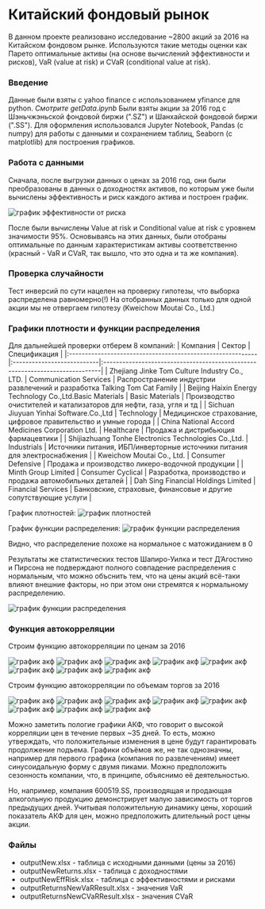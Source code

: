 # Китайский фондовый рынок

В данном проекте реализовано исследование ~2800 акций за 2016 на Китайском фондовом рынке. Используются такие методы оценки как Парето оптимальные активы (на основе вычислений эффективности и рисков), VaR (value at risk) и CVaR (conditional value at risk).

### Введение

Данные были взяты с yahoo finance с использованием yfinance для python. *Смотрите getData.ipynb*
Были взяты акции за 2016 год с Шэньчжэньской фондовой биржи (".SZ") и Шанхайской фондовой биржи (".SS"). Для оформления использовался Jupyter Notebook, Pandas (c numpy) для работы с данными и сохранением таблиц, Seaborn (с matplotlib) для построения графиков.

### Работа с данными

Сначала, после выгрузки данных о ценах за 2016 год, они были преобразованы в данных о доходностях активов, по которым уже были вычислены эффективность и риск каждого актива и построен график.

![график эффективности от риска](https://github.com/LemonCatGod/ChinaStockMarket/raw/main/ParetoSZ_SS_HK.png)

После были вычислены Value at risk и Conditional value at risk с уровнем значимости 95%. Основываясь на этих данных, были отобраны оптимальные по данным характеристикам активы соответственно (красный - VaR и CVaR, так вышло, что это одна и та же компания).

### Проверка случайности

Тест инверсий по сути нацелен на проверку гипотезы, что выборка распределена равномерно(!)
На отобранных данных только для одной акции мы не отвергаем гипотезу (Kweichow Moutai Co., Ltd.)

### Графики плотности и функции распределения

Для дальнейшей проверки отберем 8 компаний:
|                           Компания                         |           Сектор           |                                 Спецификация                                 |
|:-----------------------------------------------------------|:---------------------------|:-----------------------------------------------------------------------------|
| Zhejiang Jinke Tom Culture Industry Co., LTD.              | Communication Services     | Распространение индустрии развлечений и разработка Talking Tom Cat Family    |
| Beijing Haixin Energy Technology Co.,Ltd.Basic Materials   | Basic Materials            | Производство очистителей и катализаторов для нефти, газа, угля и тд          |
| Sichuan Jiuyuan Yinhai Software.Co.,Ltd	                   | Technology                 | Медицинское страхование, цифровое правительство и умные города               |
| China National Accord Medicines Corporation Ltd.	         | Healthcare                 | Продажа и дистрибьюция фармацевтики                                          |
| Shijiazhuang Tonhe Electronics Technologies Co.,Ltd.       | Industrials                | Источники питания, ИБП/инверторные источники питания для электроснабжения    |
| Kweichow Moutai Co., Ltd.	                                 | Consumer Defensive         | Продажа и производство ликеро-водочной продукции                             |
| Minth Group Limited                                        |  Consumer Cyclical         | Разработка, производство и продажа автомобильных деталей                     | 
| Dah Sing Financial Holdings Limited                        |   Financial Services       | Банковские, страховые, финансовые и другие сопутствующие услуги              |


График плотностей:
![график плотностей](https://github.com/LemonCatGod/ChinaStockMarket/raw/main/Density.png)

График функции распределения:
![график функции распределения](https://github.com/LemonCatGod/ChinaStockMarket/raw/main/Density_2.png)

Видно, что распределение похоже на нормальное с матожиданием в 0


Результаты же статистических тестов Шапиро-Уилка и тест Д’Агостино и Пирсона не подверждают полного совпадение распределения с нормальным, что можно объснить тем, что на цены акций всё-таки влияют внешние факторы, но при этом они стремятся к нормальному распределению.

![график функции распределения](https://github.com/LemonCatGod/ChinaStockMarket/raw/main/Results_of_test.png)

### Функция автокорреляции

Строим функцию автокорреляции по ценам за 2016

![график акф](https://github.com/LemonCatGod/ChinaStockMarket/raw/main/ACF_Close_300459.png)
![график акф](https://github.com/LemonCatGod/ChinaStockMarket/raw/main/ACF_Close_300072.png)
![график акф](https://github.com/LemonCatGod/ChinaStockMarket/raw/main/ACF_Close_002777.png)
![график акф](https://github.com/LemonCatGod/ChinaStockMarket/raw/main/ACF_Close_200028.png)
![график акф](https://github.com/LemonCatGod/ChinaStockMarket/raw/main/ACF_Close_300491.png)
![график акф](https://github.com/LemonCatGod/ChinaStockMarket/raw/main/ACF_Close_600519.png)
![график акф](https://github.com/LemonCatGod/ChinaStockMarket/raw/main/ACF_Close_0425.png)
![график акф](https://github.com/LemonCatGod/ChinaStockMarket/raw/main/ACF_Close_0440.png)

Строим функцию автокорреляции по объемам торгов за 2016

![график акф](https://github.com/LemonCatGod/ChinaStockMarket/raw/main/ACF_Volume_300459.png)
![график акф](https://github.com/LemonCatGod/ChinaStockMarket/raw/main/ACF_Volume_300072.png)
![график акф](https://github.com/LemonCatGod/ChinaStockMarket/raw/main/ACF_Volume_002777.png)
![график акф](https://github.com/LemonCatGod/ChinaStockMarket/raw/main/ACF_Volume_200028.png)
![график акф](https://github.com/LemonCatGod/ChinaStockMarket/raw/main/ACF_Volume_300491.png)
![график акф](https://github.com/LemonCatGod/ChinaStockMarket/raw/main/ACF_Volume_600519.png)
![график акф](https://github.com/LemonCatGod/ChinaStockMarket/raw/main/ACF_Volume_0425.png)
![график акф](https://github.com/LemonCatGod/ChinaStockMarket/raw/main/ACF_Volume_0440.png)

Можно заметить пологие графики АКФ, что говорит о высокой корреляции цен в течение первых ~35 дней. То есть, можно утверждать, что положительные изменения в цене будут гарантировать продолжение подъема. Графики объёмов же, не так однозначны, например для первого графика (компания по развлечениям) имеет синусоидальную форму с двумя пиками. Можно предположить сезонность компании, что, в принципе, объяснимо её деятельностью.

Но, например, компания 600519.SS, производящая и продающая алкогольную продукцию демонстрирует малую зависимость от торгов предыдущих дней. Учитывая положительную динамику цены, хороший показатель АКФ для цен, можно предположить длительный рост цены акции.
### Файлы
- outputNew.xlsx - таблица с исходными данными (цены за 2016)
- outputNewReturns.xlsx - таблица с доходностями
- outputNewEffRisk.xlsx - таблица с эффективностями и рисками
- outputReturnsNewVaRResult.xlsx - значения VaR
- outputReturnsNewCVaRResult.xlsx - значения CVaR
